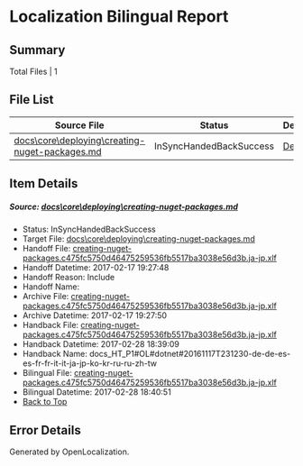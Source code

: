 # <a name='report-top'></a> Localization Bilingual Report

## Summary
 Total Files | 1

## File List
 Source File | Status | Details 
 ----------- | ------ | ------- 
 [docs\core\deploying\creating-nuget-packages.md](https://github.com/dotnet/docs/blob/90fe68f7f3c4b46502b5d3770b1a2d57c6af748a/docs/core/deploying/creating-nuget-packages.md) | InSyncHandedBackSuccess | [Details](#657981a05e831ffb849d0cd5b3ea25c079cb4fc132)

## Item Details
##### <a name='657981a05e831ffb849d0cd5b3ea25c079cb4fc132'></a> Source: [docs\core\deploying\creating-nuget-packages.md](https://github.com/dotnet/docs/blob/90fe68f7f3c4b46502b5d3770b1a2d57c6af748a/docs/core/deploying/creating-nuget-packages.md)
* Status: InSyncHandedBackSuccess
* Target File: [docs\core\deploying\creating-nuget-packages.md](https://github.com/dotnet/docs.ja-jp/blob/208c5e665f99c6503639f58d8a2c641c23e29281/docs/core/deploying/creating-nuget-packages.md)
* Handoff File: [creating-nuget-packages.c475fc5750d46475259536fb5517ba3038e56d3b.ja-jp.xlf](https://github.com/dotnet/docs.handoff/blob/96a657c23d6575d3f9f1c11d1b8bc70b32df691f/ol-handoff/dotnet/docs.ja-jp/master/dotnet-core/creating-nuget-packages.c475fc5750d46475259536fb5517ba3038e56d3b.ja-jp.xlf)
* Handoff Datetime: 2017-02-17 19:27:48
* Handoff Reason: Include
* Handoff Name: 
* Archive File: [creating-nuget-packages.c475fc5750d46475259536fb5517ba3038e56d3b.ja-jp.xlf](https://github.com/dotnet/docs.handoff/blob/5e7b4bd31decfc451cfbce6a6de25adc924c106b/ol-archive/dotnet/docs.ja-jp/master/dotnet-core/creating-nuget-packages.c475fc5750d46475259536fb5517ba3038e56d3b.ja-jp.xlf)
* Archive Datetime: 2017-02-17 19:27:50
* Handback File: [creating-nuget-packages.c475fc5750d46475259536fb5517ba3038e56d3b.ja-jp.xlf](https://github.com/dotnet/docs.handback/blob/4923e5e680130cde8c193f87918acacd2a727a42/ol-handback/dotnet/docs.ja-jp/master/ht-p1/creating-nuget-packages.c475fc5750d46475259536fb5517ba3038e56d3b.ja-jp.xlf)
* Handback Datetime: 2017-02-28 18:39:09
* Handback Name: docs_HT_P1#OL#dotnet#20161117T231230-de-de-es-es-fr-fr-it-it-ja-jp-ko-kr-ru-ru-zh-tw
* Bilingual File: [creating-nuget-packages.c475fc5750d46475259536fb5517ba3038e56d3b.ja-jp.xlf](https://github.com/dotnet/docs.handback/blob/4923e5e680130cde8c193f87918acacd2a727a42/ol-handback/dotnet/docs.ja-jp/master/ht-p1/creating-nuget-packages.c475fc5750d46475259536fb5517ba3038e56d3b.ja-jp.xlf)
* Bilingual Datetime: 2017-02-28 18:40:51
* [Back to Top](#report-top)


## Error Details

Generated by OpenLocalization.
